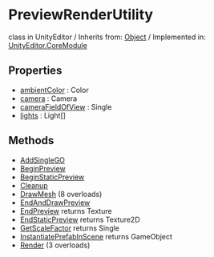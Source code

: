 # PreviewRenderUtility
class in UnityEditor
 / Inherits from: <a href="https://docs.unity3d.com/6000.1/Documentation/ScriptReference/Object.html">Object</a> / Implemented in: <a href="https://docs.unity3d.com/6000.1/Documentation/ScriptReference/UnityEditor.CoreModule.html">UnityEditor.CoreModule</a>

## Properties
- <a href="https://docs.unity3d.com/6000.1/Documentation/ScriptReference/PreviewRenderUtility-ambientColor.html">ambientColor</a> : Color
- <a href="https://docs.unity3d.com/6000.1/Documentation/ScriptReference/PreviewRenderUtility-camera.html">camera</a> : Camera
- <a href="https://docs.unity3d.com/6000.1/Documentation/ScriptReference/PreviewRenderUtility-cameraFieldOfView.html">cameraFieldOfView</a> : Single
- <a href="https://docs.unity3d.com/6000.1/Documentation/ScriptReference/PreviewRenderUtility-lights.html">lights</a> : Light[]

## Methods
- <a href="https://docs.unity3d.com/6000.1/Documentation/ScriptReference/PreviewRenderUtility.AddSingleGO.html">AddSingleGO</a>
- <a href="https://docs.unity3d.com/6000.1/Documentation/ScriptReference/PreviewRenderUtility.BeginPreview.html">BeginPreview</a>
- <a href="https://docs.unity3d.com/6000.1/Documentation/ScriptReference/PreviewRenderUtility.BeginStaticPreview.html">BeginStaticPreview</a>
- <a href="https://docs.unity3d.com/6000.1/Documentation/ScriptReference/PreviewRenderUtility.Cleanup.html">Cleanup</a>
- <a href="https://docs.unity3d.com/6000.1/Documentation/ScriptReference/PreviewRenderUtility.DrawMesh.html">DrawMesh</a> (8 overloads)
- <a href="https://docs.unity3d.com/6000.1/Documentation/ScriptReference/PreviewRenderUtility.EndAndDrawPreview.html">EndAndDrawPreview</a>
- <a href="https://docs.unity3d.com/6000.1/Documentation/ScriptReference/PreviewRenderUtility.EndPreview.html">EndPreview</a> returns Texture
- <a href="https://docs.unity3d.com/6000.1/Documentation/ScriptReference/PreviewRenderUtility.EndStaticPreview.html">EndStaticPreview</a> returns Texture2D
- <a href="https://docs.unity3d.com/6000.1/Documentation/ScriptReference/PreviewRenderUtility.GetScaleFactor.html">GetScaleFactor</a> returns Single
- <a href="https://docs.unity3d.com/6000.1/Documentation/ScriptReference/PreviewRenderUtility.InstantiatePrefabInScene.html">InstantiatePrefabInScene</a> returns GameObject
- <a href="https://docs.unity3d.com/6000.1/Documentation/ScriptReference/PreviewRenderUtility.Render.html">Render</a> (3 overloads)
